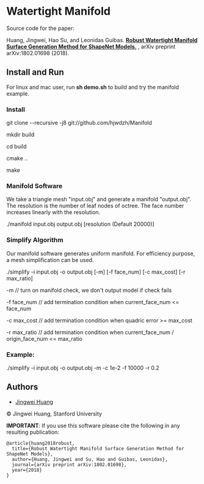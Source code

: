 # Watertight Manifold

Source code for the paper:

Huang, Jingwei, Hao Su, and Leonidas Guibas. [**Robust Watertight Manifold Surface Generation Method for ShapeNet Models.**](https://arxiv.org/abs/1802.01698) , arXiv preprint arXiv:1802.01698 (2018).

## Install and Run

For linux and mac user, run **sh demo.sh** to build and try the manifold example.

### Install

git clone --recursive -j8 git://github.com/hjwdzh/Manifold

mkdir build

cd build

cmake ..

make

### Manifold Software

We take a triangle mesh "input.obj" and generate a manifold "output.obj". The resolution is the number of leaf nodes of octree. The face number increases linearly with the resolution.

./manifold input.obj output.obj [resolution (Default 20000)]

### Simplify Algorithm

Our manifold software generates uniform manifold. For efficiency purpose, a mesh simplification can be used.

./simplify -i input.obj -o output.obj [-m] [-f face_num] [-c max_cost] [-r max_ratio]

-m 					// turn on manifold check, we don't output model if check fails

-f face_num 		// add termination condition when current_face_num <= face_num

-c max_cost			// add termination condition when quadric error >= max_cost

-r max_ratio		// add termination condition when current_face_num / origin_face_num <= max_ratio

### Example:

./simplify -i input.obj -o output.obj -m -c 1e-2 -f 10000 -r 0.2


## Authors
- [Jingwei Huang](mailto:jingweih@stanford.edu)

&copy; Jingwei Huang, Stanford University


**IMPORTANT**: If you use this software please cite the following in any resulting publication:
```
@article{huang2018robust,
  title={Robust Watertight Manifold Surface Generation Method for ShapeNet Models},
  author={Huang, Jingwei and Su, Hao and Guibas, Leonidas},
  journal={arXiv preprint arXiv:1802.01698},
  year={2018}
}
```
